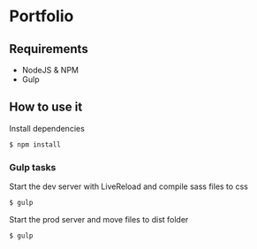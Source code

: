# Portfolio

## Requirements
* NodeJS & NPM
* Gulp

## How to use it

Install dependencies
```sh
$ npm install
```

### Gulp tasks

Start the dev server with LiveReload and compile sass files to css
```sh
$ gulp
```

Start the prod server and move files to dist folder
```sh
$ gulp
```